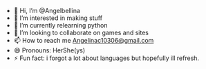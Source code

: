 - 👋 Hi, I’m @Angelbellina
- 👀 I’m interested in making stuff
- 🌱 I’m currently relearning python 
- 💞️ I’m looking to collaborate on games and sites
- 📫 How to reach me Angelinac10306@gmail.com
- 😄 Pronouns: HerShe(ys)
- ⚡ Fun fact: i forgot a lot about languages but hopefully ill refresh.

<!---
Angelbellina/Angelbellina is a ✨ special ✨ repository because its `README.md` (this file) appears on your GitHub profile.
You can click the Preview link to take a look at your changes.
--->
